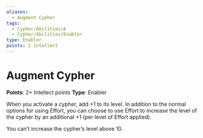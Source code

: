 ```yaml
---
aliases:
  - Augment Cypher
tags:
  - Cypher/Abilities/A
  - Cypher/Abilities/Enabler
type: Enabler
points: 2 intellect
---
```


# Augment Cypher

**Points**: 2+ Intellect points
**Type**: Enabler

When you activate a cypher, add +1 to its level. In addition to the normal options for using Effort, you can choose to use Effort to increase the level of the cypher by an additional +1 (per level of Effort applied).

You can’t increase the cypher’s level above 10.
